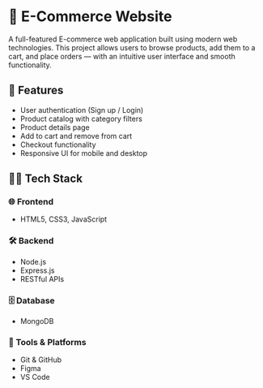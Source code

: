 # 🛒 E-Commerce Website

A full-featured E-commerce web application built using modern web technologies. This project allows users to browse products, add them to a cart, and place orders — with an intuitive user interface and smooth functionality.

## 📌 Features

- User authentication (Sign up / Login)
- Product catalog with category filters
- Product details page
- Add to cart and remove from cart
- Checkout functionality
- Responsive UI for mobile and desktop

## 🧑‍💻 Tech Stack

### 🌐 Frontend
- HTML5, CSS3, JavaScript

### 🛠 Backend
- Node.js
- Express.js
- RESTful APIs

### 🗄 Database
- MongoDB 

### 🧰 Tools & Platforms
- Git & GitHub
- Figma
- VS Code
